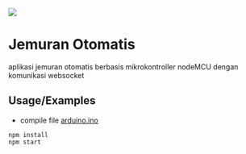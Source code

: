 ![](https://komarev.com/ghpvc/?username=nuraziz0404&label=VISITOR)

# Jemuran Otomatis

aplikasi jemuran otomatis berbasis mikrokontroller nodeMCU dengan komunikasi websocket


## Usage/Examples

- compile file [arduino.ino](https://github.com/nuraziz0404/arduino-websocket/blob/main/arduino/arduino.ino)

```
npm install
npm start
```

